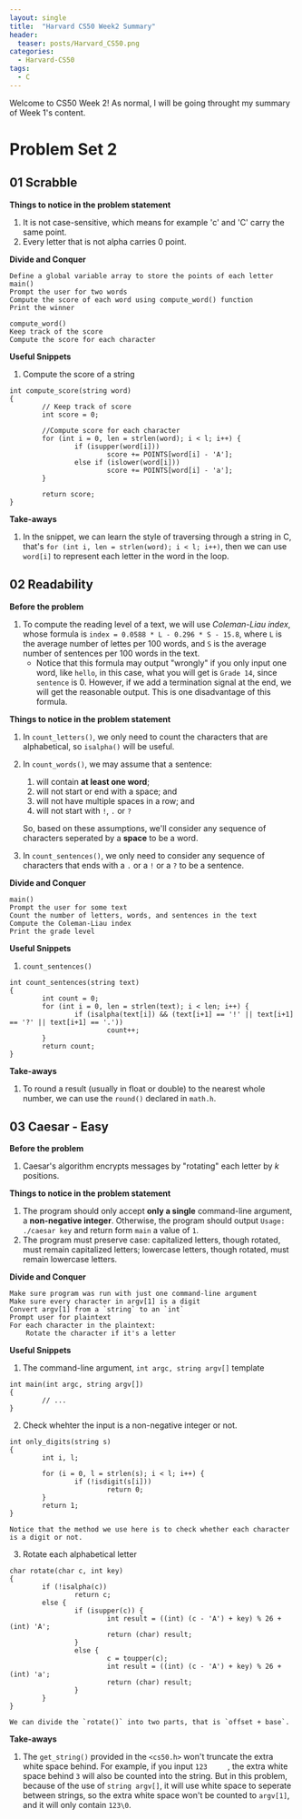 ```yaml
---
layout: single
title:  "Harvard CS50 Week2 Summary"
header:
  teaser: posts/Harvard_CS50.png
categories: 
  - Harvard-CS50
tags:
  - C
---
```


Welcome to CS50 Week 2! As normal, I will be going throught my summary of Week 1's content.

# Problem Set 2
## 01 Scrabble
**Things to notice in the problem statement**
1. It is not case-sensitive, which means for example 'c' and 'C' carry the same point.
2. Every letter that is not alpha carries 0 point.

**Divide and Conquer**
```
Define a global variable array to store the points of each letter
main()
Prompt the user for two words
Compute the score of each word using compute_word() function
Print the winner

compute_word()
Keep track of the score
Compute the score for each character
```
**Useful Snippets**
1. Compute the score of a string
```
int compute_score(string word)
{
        // Keep track of score
        int score = 0;

        //Compute score for each character
        for (int i = 0, len = strlen(word); i < l; i++) {
                if (isupper(word[i]))
                        score += POINTS[word[i] - 'A'];
                else if (islower(word[i]))
                        score += POINTS[word[i] - 'a'];
        }

        return score;
}
```

**Take-aways**
1. In the snippet, we can learn the style of traversing through a string in C, that's `for (int i, len = strlen(word); i < l; i++)`, then we can use `word[i]` to represent each letter in the word in the loop.

## 02 Readability
**Before the problem**
1. To compute the reading level of a text, we will use *Coleman-Liau index*, whose formula is `index = 0.0588 * L - 0.296 * S - 15.8`, where `L` is the average number of lettes per 100 words, and `S` is the average number of sentences per 100 words in the text.
    - Notice that this formula may output "wrongly" if you only input one word, like `hello`, in this case, what you will get is `Grade 14`, since `sentence` is 0. However, if we add a termination signal at the end, we will get the reasonable output. This is one disadvantage of this formula.

**Things to notice in the problem statement**
1. In `count_letters()`, we only need to count the characters that are alphabetical, so `isalpha()` will be useful.
2. In `count_words()`, we may assume that a sentence:
    1. will contain **at least one word**;
    2. will not start or end with a space; and
    3. will not have multiple spaces in a row; and
    4. will not start with `!`, `.` or `?`

    So, based on these assumptions, we'll consider any sequence of characters seperated by a **space** to be a word.
3. In `count_sentences()`, we only need to consider any sequence of characters that ends with a `.` or a `!` or a `?` to be a sentence.

**Divide and Conquer**
```
main()
Prompt the user for some text
Count the number of letters, words, and sentences in the text
Compute the Coleman-Liau index
Print the grade level
```

**Useful Snippets**
1. `count_sentences()`
```
int count_sentences(string text)
{
        int count = 0;
        for (int i = 0, len = strlen(text); i < len; i++) {
                if (isalpha(text[i]) && (text[i+1] == '!' || text[i+1] == '?' || text[i+1] == '.'))
                        count++;
        }
        return count;
}
```

**Take-aways**
1. To round a result (usually in float or double) to the nearest whole number, we can use the `round()` declared in `math.h`.

## 03 Caesar - Easy
**Before the problem**
1. Caesar's algorithm encrypts messages by "rotating" each letter by $k$ positions.

**Things to notice in the problem statement**
1. The program should only accept **only a single** command-line argument, a **non-negative integer**. Otherwise, the program should output `Usage: ./caesar key` and return form `main` a value of `1`.
2. The program must preserve case: capitalized letters, though rotated, must remain capitalized letters; lowercase letters, though rotated, must remain lowercase letters.

**Divide and Conquer**
```
Make sure program was run with just one command-line argument
Make sure every character in argv[1] is a digit
Convert argv[1] from a `string` to an `int`
Prompt user for plaintext
For each character in the plaintext:
    Rotate the character if it's a letter
```

**Useful Snippets**
1. The command-line argument, `int argc, string argv[]` template
```
int main(int argc, string argv[])
{
        // ...
}
```
2. Check whehter the input is a non-negative integer or not.
```
int only_digits(string s)
{
        int i, l;

        for (i = 0, l = strlen(s); i < l; i++) {
                if (!isdigit(s[i]))
                        return 0;
        }
        return 1;
}
```
    Notice that the method we use here is to check whether each character is a digit or not.
3. Rotate each alphabetical letter
```
char rotate(char c, int key)
{
        if (!isalpha(c))
                return c;
        else {
                if (isupper(c)) {
                        int result = ((int) (c - 'A') + key) % 26 + (int) 'A';
                        return (char) result;
                }
                else {
                        c = toupper(c);
                        int result = ((int) (c - 'A') + key) % 26 + (int) 'a';
                        return (char) result;
                }
        }
}
```
    We can divide the `rotate()` into two parts, that is `offset + base`.

**Take-aways**
1. The `get_string()` provided in the `<cs50.h>` won't truncate the extra white space behind. For example, if you input `123     `, the extra white space behind `3` will also be counted into the string. But in this problem, because of the use of `string argv[]`, it will use white space to seperate between strings, so the extra white space won't be counted to `argv[1]`, and it will only contain `123\0`.
